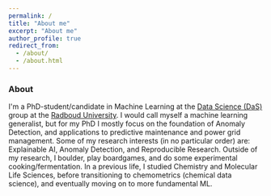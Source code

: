 ```yaml
---
permalink: /
title: "About me"
excerpt: "About me"
author_profile: true
redirect_from: 
  - /about/
  - /about.html
---
```


### About
I'm a PhD-student/candidate in Machine Learning at the [Data Science (DaS)](https://www.ru.nl/datascience/) group at the [Radboud University](https://www.ru.nl/). I would call myself a machine learning generalist, but for my PhD I mostly focus on the foundation of Anomaly Detection, and applications to predictive maintenance and power grid management. Some of my research interests (in no particular order) are: Explainable AI, Anomaly Detection, and Reproducible Research. Outside of my research, I boulder, play boardgames, and do some experimental cooking/fermentation.
In a previous life, I studied Chemistry and Molecular Life Sciences, before transitioning to chemometrics (chemical data science), and eventually moving on to more fundamental ML.
